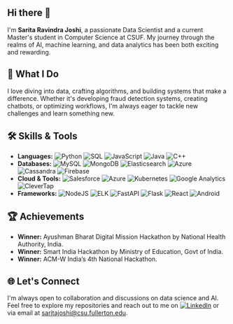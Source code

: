 ## Hi there 👋

I'm **Sarita Ravindra Joshi**, a passionate Data Scientist and a current Master's student in Computer Science at CSUF. My journey through the realms of AI, machine learning, and data analytics has been both exciting and rewarding.

## 🚀 What I Do

I love diving into data, crafting algorithms, and building systems that make a difference. Whether it's developing fraud detection systems, creating chatbots, or optimizing workflows, I'm always eager to tackle new challenges and learn something new.

## 🛠 Skills & Tools

- **Languages:** ![Python](https://img.shields.io/badge/Python-3776AB?style=flat-square&logo=python&logoColor=white) ![SQL](https://img.shields.io/badge/SQL-4479A1?style=flat-square&logo=postgresql&logoColor=white) ![JavaScript](https://img.shields.io/badge/JavaScript-F7DF1E?style=flat-square&logo=javascript&logoColor=black) ![Java](https://img.shields.io/badge/Java-007396?style=flat-square&logo=java&logoColor=white) ![C++](https://img.shields.io/badge/C++-00599C?style=flat-square&logo=cplusplus&logoColor=white)
- **Databases:** ![MySQL](https://img.shields.io/badge/MySQL-4479A1?style=flat-square&logo=mysql&logoColor=white) ![MongoDB](https://img.shields.io/badge/MongoDB-47A248?style=flat-square&logo=mongodb&logoColor=white) ![Elasticsearch](https://img.shields.io/badge/Elasticsearch-005571?style=flat-square&logo=elasticsearch&logoColor=white) ![Azure](https://img.shields.io/badge/Azure-0078D4?style=flat-square&logo=microsoftazure&logoColor=white) ![Cassandra](https://img.shields.io/badge/Cassandra-1287B1?style=flat-square&logo=apachecassandra&logoColor=white) ![Firebase](https://img.shields.io/badge/Firebase-FFCA28?style=flat-square&logo=firebase&logoColor=black)
- **Cloud & Tools:** ![Salesforce](https://img.shields.io/badge/Salesforce-00A1E0?style=flat-square&logo=salesforce&logoColor=white) ![Azure](https://img.shields.io/badge/Azure-0078D4?style=flat-square&logo=microsoftazure&logoColor=white) ![Kubernetes](https://img.shields.io/badge/Kubernetes-326CE5?style=flat-square&logo=kubernetes&logoColor=white) ![Google Analytics](https://img.shields.io/badge/Google_Analytics-E37400?style=flat-square&logo=googleanalytics&logoColor=white) ![CleverTap](https://img.shields.io/badge/CleverTap-000000?style=flat-square&logo=clevertap&logoColor=white)
- **Frameworks:** ![NodeJS](https://img.shields.io/badge/Node.js-339933?style=flat-square&logo=nodedotjs&logoColor=white) ![ELK](https://img.shields.io/badge/ELK-005571?style=flat-square&logo=elasticsearch&logoColor=white) ![FastAPI](https://img.shields.io/badge/FastAPI-009688?style=flat-square&logo=fastapi&logoColor=white) ![Flask](https://img.shields.io/badge/Flask-000000?style=flat-square&logo=flask&logoColor=white) ![React](https://img.shields.io/badge/React-61DAFB?style=flat-square&logo=react&logoColor=black) ![Android](https://img.shields.io/badge/Android-3DDC84?style=flat-square&logo=android&logoColor=white)


## 🏆 Achievements

- **Winner:** Ayushman Bharat Digital Mission Hackathon by National Health Authority, India.
- **Winner:** Smart India Hackathon by Ministry of Education, Govt of India.
- **Winner:** ACM-W India’s 4th National Hackathon.

## 🌐 Let's Connect

I'm always open to collaboration and discussions on data science and AI. Feel free to explore my repositories and reach out to me on [![LinkedIn](https://img.shields.io/badge/LinkedIn-0A66C2?style=flat-square&logo=linkedin&logoColor=white)](https://www.linkedin.com/in/saritajoshi) or via email at saritajoshi@csu.fullerton.edu.

